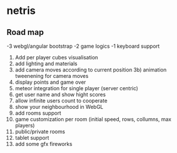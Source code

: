 # netris


## Road map
-3 webgl/angular bootstrap
-2 game logics
-1 keyboard support

1) Add per player cubes visualisation
2) add lighting and materials
3) add camera moves according to current position
3b) animation tweenening for camera moves
4) display points and game over
5) meteor integration for single player (server centric)
6) get user name and show hight scores
7) allow infinite users count to cooperate
8) show your neighbourhood in WebGL
9) add rooms support
10) game customization per room (initial speed, rows, collumns, max players)
11) public/private rooms
12) tablet support
13) add some gfx fireworks
